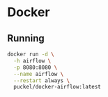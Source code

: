 # Docker

## Running

```sh
docker run -d \
  -h airflow \
  -p 8080:8080 \
  --name airflow \
  --restart always \
  puckel/docker-airflow:latest
```
